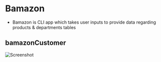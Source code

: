 # Bamazon

* Bamazon is CLI app which takes user inputs to provide data regarding products & departments tables

## bamazonCustomer

![Screenshot](bamazonCustomer.png)